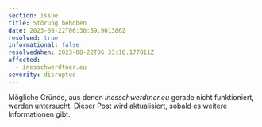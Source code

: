 ```yaml
---
section: issue
title: Störung behoben
date: 2023-08-22T06:30:59.961386Z
resolved: true
informational: false
resolvedWhen: 2023-08-22T06:33:16.177011Z
affected:
  - inesschwerdtner.eu
severity: disrupted
---
```

Mögliche Gründe, aus denen *inesschwerdtner.eu* gerade nicht funktioniert, werden untersucht. Dieser Post wird aktualisiert, sobald es weitere Informationen gibt.

        